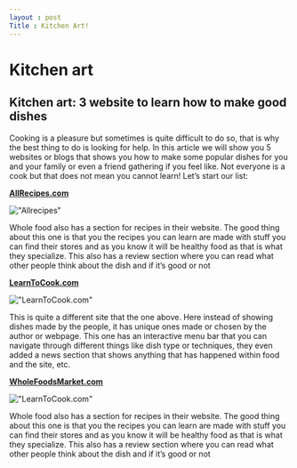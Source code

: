 ```yaml
---
layout : post
Title : Kitchen Art!
---
```


Kitchen art
===
Kitchen art: 3 website to learn how to make good dishes
---

Cooking is a pleasure but sometimes is quite difficult to do so, that is why the best thing to do is looking for help. In this article we will show you 5 websites or blogs that shows you how to make some popular dishes for you and your family or even a friend gathering if you feel like. Not everyone is a cook but that does not mean you cannot learn!
Let’s start our list:

[<b>AllRecipes.com</b>](http://allrecipes.com/)

!["Allrecipes"](https://photos-2.dropbox.com/t/2/AAB1tl8HH7n-BGSpANw7k70vgHZJ-iqyTR7AJnQ4OIVOWg/12/97387366/png/32x32/1/_/1/2/allrecipes.png/ENegxksYrcIDIAIoAg/GvZKLED-Uaga_iHA7B2_BTGrsaBQH31cSLgSPzH14SI?size=1024x768&size_mode=2)

Whole food also has a section for recipes in their website. The good thing about this one is that you the recipes you can learn are made with stuff you can find their stores and as you know it will be healthy food as that is what they specialize. This also has a review section where you can read what other people think about the dish and if it’s good or not

[<b>LearnToCook.com</b>](http://LearnToCook.com/)

!["LearnToCook.com"](https://photos-5.dropbox.com/t/2/AACjpKm6D-HnNTGW990WnXExOBtL1kx1O_l7qj5ooAX06g/12/97387366/png/32x32/1/_/1/2/learntocook.png/ENegxksYsMIDIAIoAg/HYIfLkzwJUT4AWMSRo7o7Wgw5JUbhmKWAs4PeOIUFDc?size=1024x768&size_mode=2)

This is quite a different site that the one above. Here instead of showing dishes made by the people, it has unique ones made or chosen by the author or webpage. This one has an interactive menu bar that you can navigate through different things like dish type or techniques, they even added a news section that shows anything that has happened within food and the site, etc. 

[<b>WholeFoodsMarket.com</b>](https://www.wholefoodsmarket.com/recipes?qt-recipes=0#qt-recipes)

!["LearnToCook.com"](https://photos-4.dropbox.com/t/2/AAB98UNDfnjdy67L0dmfFzAxysLGmS0s4w7nsl2Dt59CRA/12/97387366/png/32x32/1/_/1/2/wholefood.png/ENegxksYscIDIAIoAg/innD4nh7gjjr1Jg5jdc43juLiNgQy-CTKj89Cn2uXGo?size=1024x768&size_mode=2)

Whole food also has a section for recipes in their website. The good thing about this one is that you the recipes you can learn are made with stuff you can find their stores and as you know it will be healthy food as that is what they specialize. This also has a review section where you can read what other people think about the dish and if it’s good or not
